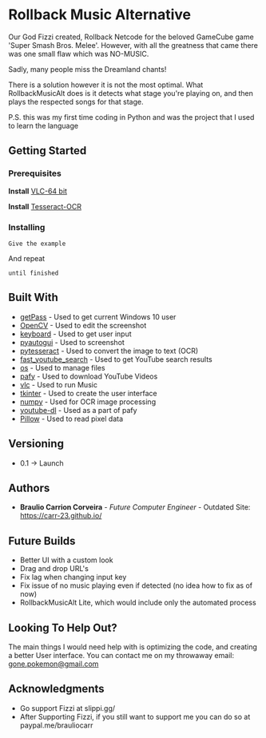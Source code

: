 # Rollback Music Alternative

Our God Fizzi created, Rollback Netcode for the beloved GameCube game 'Super Smash Bros. Melee'.
However, with all the greatness that came there was one small flaw which was NO-MUSIC.

Sadly, many people miss the Dreamland chants!

There is a solution however it is not the most optimal.
What RollbackMusicAlt does is it detects what stage you're playing on, and then plays the respected songs for that stage.

P.S. this was my first time coding in Python and was the project that I used to learn the language

## Getting Started


### Prerequisites

**Install** [VLC-64 bit](https://www.videolan.org/vlc/download-windows.html)

**Install** [Tesseract-OCR](https://tesseract-ocr.github.io/tessdoc/4.0-with-LSTM.html#400-alpha-for-windows)

### Installing


```
Give the example
```

And repeat

```
until finished
```

## Built With

* [getPass](https://docs.python.org/3/library/getpass.html)        - Used to get current Windows 10 user
* [OpenCV](https://pypi.org/project/opencv-python/)                    - Used to edit the screenshot
* [keyboard](https://pypi.org/project/keyboard/)          - Used to get user input
* [pyautogui](https://pypi.org/project/PyAutoGUI/)         - Used to screenshot
* [pytesseract](https://pypi.org/project/pytesseract/)       - Used to convert the image to text (OCR)
* [fast_youtube_search](https://pypi.org/project/fast-youtube-search/)       - Used to get YouTube search results
* [os](https://pythonprogramming.net/python-3-os-module/)       - Used to manage files
* [pafy](https://pypi.org/project/pafy/)       - Used to download YouTube Videos
* [vlc](https://pypi.org/project/python-vlc/)       - Used to run Music
* [tkinter](https://tkdocs.com/tutorial/install.html)       - Used to create the user interface
* [numpy](https://pypi.org/project/numpy/)       - Used for OCR image processing
* [youtube-dl](https://pypi.org/project/youtube_dl/) - Used as a part of pafy
* [Pillow](https://pypi.org/project/Pillow/2.2.2/) - Used to read pixel data


## Versioning

* 0.1 -> Launch

## Authors

* **Braulio Carrion Corveira** - *Future Computer Engineer* - Outdated Site: https://carr-23.github.io/

## Future Builds
- Better UI with a custom look
- Drag and drop URL's
- Fix lag when changing input key
- Fix issue of no music playing even if detected (no idea how to fix as of now)
- RollbackMusicAlt Lite, which would include only the automated process

## Looking To Help Out?

The main things I would need help with is optimizing the code, and creating a better User interface.
You can contact me on my throwaway email: gone.pokemon@gmail.com

## Acknowledgments

* Go support Fizzi at slippi.gg/
* After Supporting Fizzi, if you still want to support me you can do so at paypal.me/brauliocarr

